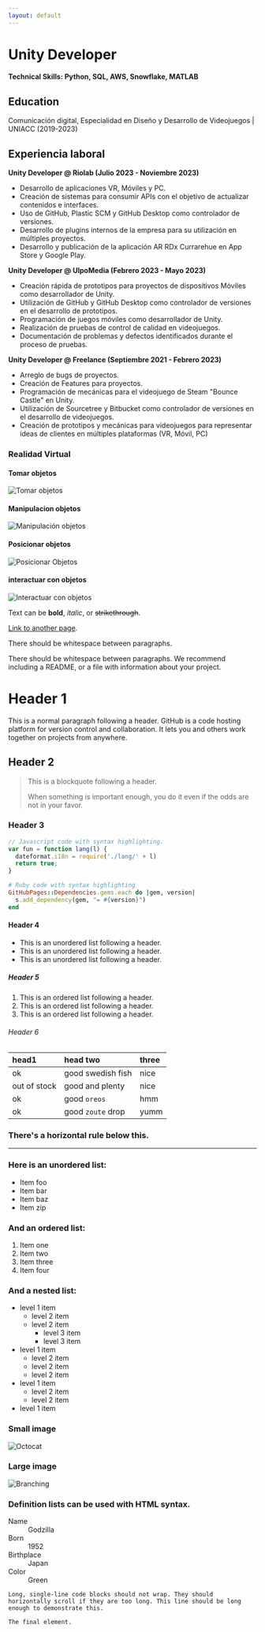 ```yaml
---
layout: default
---
```

# Unity Developer

#### Technical Skills: Python, SQL, AWS, Snowflake, MATLAB

## Education
Comunicación digital, Especialidad en Diseño y Desarrollo de Videojuegos | UNIACC (2019-2023)
  
## Experiencia laboral
**Unity Developer @ Riolab (Julio 2023 - Noviembre 2023)**

- Desarrollo de aplicaciones VR, Móviles y PC.
- Creación de sistemas para consumir APIs con el objetivo de actualizar contenidos e interfaces.
- Uso de GitHub, Plastic SCM y GitHub Desktop como controlador de versiones.
- Desarrollo de plugins internos de la empresa para su utilización en múltiples proyectos.
- Desarrollo y publicación de la aplicación AR RDx Currarehue en App Store y Google Play.

**Unity Developer @ UlpoMedia (Febrero 2023 - Mayo 2023)**
- Creación rápida de prototipos para proyectos de dispositivos Móviles como desarrollador de Unity.
- Utilización de GitHub y GitHub Desktop como controlador de versiones en el desarrollo de prototipos.
- Programación de juegos móviles como desarrollador de Unity.
- Realización de pruebas de control de calidad en videojuegos.
- Documentación de problemas y defectos identificados durante el proceso de pruebas.

**Unity Developer @ Freelance (Septiembre 2021 - Febrero 2023)**
- Arreglo de bugs de proyectos.
- Creación de Features para proyectos.
- Programación de mecánicas para el videojuego de Steam "Bounce Castle" en Unity.
- Utilización de Sourcetree y Bitbucket como controlador de versiones en el desarrollo de videojuegos.
- Creación de prototipos y mecánicas para videojuegos para representar ideas de clientes en múltiples plataformas (VR, Móvil, PC)


### Realidad Virtual
#### Tomar objetos
![Tomar objetos](/assets/img/200.gif)
#### Manipulacion objetos
![Manipulación objetos](/assets/img/Manipular_objetos.gif)
#### Posicionar objetos
![Posicionar Objetos](/assets/img/Posicionar_objetos.gif)
#### interactuar con objetos
![Interactuar con objetos](/assets/img/Manipular_objetos.gif)







Text can be **bold**, _italic_, or ~~strikethrough~~.

[Link to another page](./another-page.html).

There should be whitespace between paragraphs.

There should be whitespace between paragraphs. We recommend including a README, or a file with information about your project.

# Header 1

This is a normal paragraph following a header. GitHub is a code hosting platform for version control and collaboration. It lets you and others work together on projects from anywhere.

## Header 2

> This is a blockquote following a header.
>
> When something is important enough, you do it even if the odds are not in your favor.

### Header 3

```js
// Javascript code with syntax highlighting.
var fun = function lang(l) {
  dateformat.i18n = require('./lang/' + l)
  return true;
}
```

```ruby
# Ruby code with syntax highlighting
GitHubPages::Dependencies.gems.each do |gem, version|
  s.add_dependency(gem, "= #{version}")
end
```

#### Header 4

*   This is an unordered list following a header.
*   This is an unordered list following a header.
*   This is an unordered list following a header.

##### Header 5

1.  This is an ordered list following a header.
2.  This is an ordered list following a header.
3.  This is an ordered list following a header.

###### Header 6

| head1        | head two          | three |
|:-------------|:------------------|:------|
| ok           | good swedish fish | nice  |
| out of stock | good and plenty   | nice  |
| ok           | good `oreos`      | hmm   |
| ok           | good `zoute` drop | yumm  |

### There's a horizontal rule below this.

* * *

### Here is an unordered list:

*   Item foo
*   Item bar
*   Item baz
*   Item zip

### And an ordered list:

1.  Item one
1.  Item two
1.  Item three
1.  Item four

### And a nested list:

- level 1 item
  - level 2 item
  - level 2 item
    - level 3 item
    - level 3 item
- level 1 item
  - level 2 item
  - level 2 item
  - level 2 item
- level 1 item
  - level 2 item
  - level 2 item
- level 1 item

### Small image

![Octocat](https://github.githubassets.com/images/icons/emoji/octocat.png)

### Large image

![Branching](https://guides.github.com/activities/hello-world/branching.png)


### Definition lists can be used with HTML syntax.

<dl>
<dt>Name</dt>
<dd>Godzilla</dd>
<dt>Born</dt>
<dd>1952</dd>
<dt>Birthplace</dt>
<dd>Japan</dd>
<dt>Color</dt>
<dd>Green</dd>
</dl>

```
Long, single-line code blocks should not wrap. They should horizontally scroll if they are too long. This line should be long enough to demonstrate this.
```

```
The final element.
```
